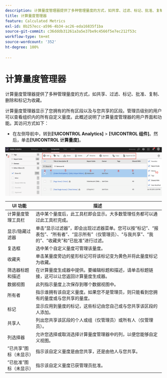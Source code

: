 ```yaml
---
description: 计算量度管理器提供了多种管理量度的方式，如共享、过滤、标记、批准、复制、删除和标记为收藏。
title: 计算量度管理器
feature: Calculated Metrics
exl-id: 8b257ecc-a596-4b34-ac26-eda16835f1ba
source-git-commit: c36dddb31261a3a5e37be9c4566f5e7ec212f53c
workflow-type: tm+mt
source-wordcount: '352'
ht-degree: 100%

---
```


# 计算量度管理器

计算量度管理器提供了多种管理量度的方式，如共享、过滤、标记、批准、复制、删除和标记为收藏。

计算量度管理器显示了您拥有的所有区段以及与您共享的区段。管理员级别的用户可以查看组织内的所有自定义量度。此概述说明了计算量度管理器的用户界面和功能。其访问方式如下：

* 在左侧导航中，转到&#x200B;**[!UICONTROL Analytics]** > **[!UICONTROL 组件]**。然后，单击&#x200B;**[!UICONTROL 计算量度]**。

![](assets/calcmet_mgr_ui.png)

| UI 功能 | 描述 |
| --- | --- |
| 计算量度管理工具栏 | 选中某个量度后，此工具栏即会显示。大多数管理任务都可以通过此工具栏完成。 |
| 显示/隐藏过滤器 | 单击“显示过滤器”，即会出现过滤器菜单。您可以按“标记”、“报表包”、“所有者”、“显示所有”（仅管理员）、“与我共享”、“我的”、“收藏夹”和“已批准”进行过滤。 |
| 复选框 | 选中某个自定义量度可管理该量度。 |
| 收藏夹 | 单击某量度旁边的星形标记可将该标记变为黄色并将此量度标记为收藏。 |
| 筛选器标题和描述 | 在计算量度生成器中提供。要编辑标题和描述，请单击标题链接，这可以让您返回计算量度生成器。 |
| 数据视图 | 此列指示量度上次保存到哪个数据视图中。 |
| 所有者 | 指示谁拥有该自定义量度。如果您不是管理员，则只能看到您拥有的量度或与您共享的量度。 |
| 标记 | 显示应用到量度的标记，这些标记由您自己或与您共享该区段的人添加。 |
| 共享人 | 列出您共享该区段的个人或组（仅管理员）或所有人（仅管理员）。 |
| 列选择器 | 允许您选择或取消选择计算量度管理器中的列，以便您能够自定义视图。 |
| “已共享”图标（未显示） | 指示该自定义量度是由您共享，还是由他人与您共享。 |
| “已批准”图标（未显示） | 指示该自定义量度已获管理员批准。 |
